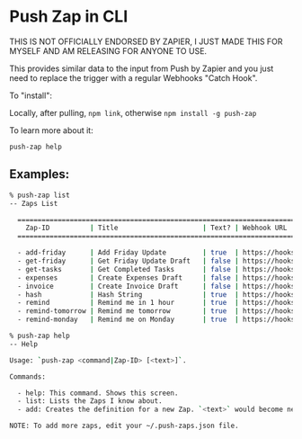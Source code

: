 # Push Zap in CLI

THIS IS NOT OFFICIALLY ENDORSED BY ZAPIER, I JUST MADE THIS FOR MYSELF AND AM RELEASING FOR ANYONE TO USE.

This provides similar data to the input from Push by Zapier and you just need to replace the trigger with a regular Webhooks "Catch Hook".

To "install":

Locally, after pulling, `npm link`, otherwise `npm install -g push-zap`

To learn more about it:

`push-zap help`

## Examples:

```bash
% push-zap list
-- Zaps List

  ======================================================================
    Zap-ID          | Title                     | Text? | Webhook URL
  ======================================================================

  - add-friday      | Add Friday Update         | true  | https://hooks.zapier.com/hooks/catch/XXX/YYY/
  - get-friday      | Get Friday Update Draft   | false | https://hooks.zapier.com/hooks/catch/XXX/YYY/
  - get-tasks       | Get Completed Tasks       | false | https://hooks.zapier.com/hooks/catch/XXX/YYY/
  - expenses        | Create Expenses Draft     | false | https://hooks.zapier.com/hooks/catch/XXX/YYY/
  - invoice         | Create Invoice Draft      | false | https://hooks.zapier.com/hooks/catch/XXX/YYY/
  - hash            | Hash String               | true  | https://hooks.zapier.com/hooks/catch/XXX/YYY/
  - remind          | Remind me in 1 hour       | true  | https://hooks.zapier.com/hooks/catch/XXX/YYY/
  - remind-tomorrow | Remind me tomorrow        | true  | https://hooks.zapier.com/hooks/catch/XXX/YYY/
  - remind-monday   | Remind me on Monday       | true  | https://hooks.zapier.com/hooks/catch/XXX/YYY/
```

```bash
% push-zap help
-- Help

Usage: `push-zap <command|Zap-ID> [<text>]`.

Commands:

  - help: This command. Shows this screen.
  - list: Lists the Zaps I know about.
  - add: Creates the definition for a new Zap. `<text>` would become need to be `<Zap-ID> <Title> <Requires Text? (true/false)> <Webhook URL>`

NOTE: To add more zaps, edit your ~/.push-zaps.json file.
```
